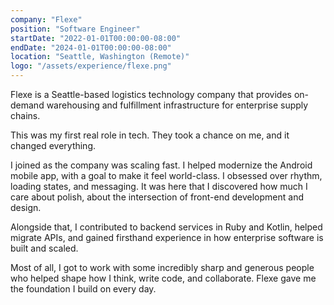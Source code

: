 ```yaml
---
company: "Flexe"
position: "Software Engineer"
startDate: "2022-01-01T00:00:00-08:00"
endDate: "2024-01-01T00:00:00-08:00"
location: "Seattle, Washington (Remote)"
logo: "/assets/experience/flexe.png"
---
```


Flexe is a Seattle-based logistics technology company that provides on-demand warehousing and fulfillment infrastructure for enterprise supply chains.

This was my first real role in tech. They took a chance on me, and it changed everything.

I joined as the company was scaling fast. I helped modernize the Android mobile app, with a goal to make it feel world-class. I obsessed over rhythm, loading states, and messaging. It was here that I discovered how much I care about polish, about the intersection of front-end development and design.

Alongside that, I contributed to backend services in Ruby and Kotlin, helped migrate APIs, and gained firsthand experience in how enterprise software is built and scaled.

Most of all, I got to work with some incredibly sharp and generous people who helped shape how I think, write code, and collaborate. Flexe gave me the foundation I build on every day.
